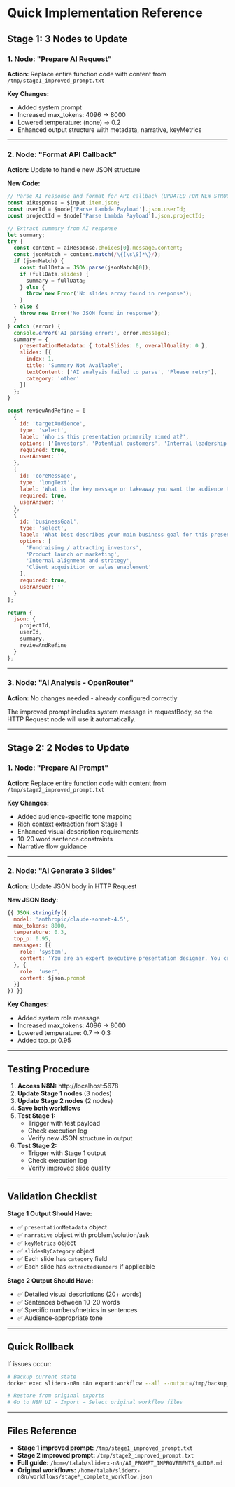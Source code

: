 # Quick Implementation Reference

## Stage 1: 3 Nodes to Update

### 1. Node: "Prepare AI Request"
**Action:** Replace entire function code with content from `/tmp/stage1_improved_prompt.txt`

**Key Changes:**
- Added system prompt
- Increased max_tokens: 4096 → 8000
- Lowered temperature: (none) → 0.2
- Enhanced output structure with metadata, narrative, keyMetrics

---

### 2. Node: "Format API Callback"
**Action:** Update to handle new JSON structure

**New Code:**
```javascript
// Parse AI response and format for API callback (UPDATED FOR NEW STRUCTURE)
const aiResponse = $input.item.json;
const userId = $node['Parse Lambda Payload'].json.userId;
const projectId = $node['Parse Lambda Payload'].json.projectId;

// Extract summary from AI response
let summary;
try {
  const content = aiResponse.choices[0].message.content;
  const jsonMatch = content.match(/\{[\s\S]*\}/);
  if (jsonMatch) {
    const fullData = JSON.parse(jsonMatch[0]);
    if (fullData.slides) {
      summary = fullData;
    } else {
      throw new Error('No slides array found in response');
    }
  } else {
    throw new Error('No JSON found in response');
  }
} catch (error) {
  console.error('AI parsing error:', error.message);
  summary = {
    presentationMetadata: { totalSlides: 0, overallQuality: 0 },
    slides: [{
      index: 1,
      title: 'Summary Not Available',
      textContent: ['AI analysis failed to parse', 'Please retry'],
      category: 'other'
    }]
  };
}

const reviewAndRefine = [
  {
    id: 'targetAudience',
    type: 'select',
    label: 'Who is this presentation primarily aimed at?',
    options: ['Investors', 'Potential customers', 'Internal leadership', 'Strategic partners'],
    required: true,
    userAnswer: ''
  },
  {
    id: 'coreMessage',
    type: 'longText',
    label: 'What is the key message or takeaway you want the audience to remember?',
    required: true,
    userAnswer: ''
  },
  {
    id: 'businessGoal',
    type: 'select',
    label: 'What best describes your main business goal for this presentation?',
    options: [
      'Fundraising / attracting investors',
      'Product launch or marketing',
      'Internal alignment and strategy',
      'Client acquisition or sales enablement'
    ],
    required: true,
    userAnswer: ''
  }
];

return {
  json: {
    projectId,
    userId,
    summary,
    reviewAndRefine
  }
};
```

---

### 3. Node: "AI Analysis - OpenRouter"
**Action:** No changes needed - already configured correctly

The improved prompt includes system message in requestBody, so the HTTP Request node will use it automatically.

---

## Stage 2: 2 Nodes to Update

### 1. Node: "Prepare AI Prompt"
**Action:** Replace entire function code with content from `/tmp/stage2_improved_prompt.txt`

**Key Changes:**
- Added audience-specific tone mapping
- Rich context extraction from Stage 1
- Enhanced visual description requirements
- 10-20 word sentence constraints
- Narrative flow guidance

---

### 2. Node: "AI Generate 3 Slides"
**Action:** Update JSON body in HTTP Request

**New JSON Body:**
```javascript
{{ JSON.stringify({
  model: 'anthropic/claude-sonnet-4.5',
  max_tokens: 8000,
  temperature: 0.3,
  top_p: 0.95,
  messages: [{
    role: 'system',
    content: 'You are an expert executive presentation designer. You create concise, impactful slide content that tells compelling stories. You always return valid JSON and follow instructions precisely.'
  }, {
    role: 'user',
    content: $json.prompt
  }]
}) }}
```

**Key Changes:**
- Added system role message
- Increased max_tokens: 4096 → 8000
- Lowered temperature: 0.7 → 0.3
- Added top_p: 0.95

---

## Testing Procedure

1. **Access N8N:** http://localhost:5678
2. **Update Stage 1 nodes** (3 nodes)
3. **Update Stage 2 nodes** (2 nodes)
4. **Save both workflows**
5. **Test Stage 1:**
   - Trigger with test payload
   - Check execution log
   - Verify new JSON structure in output
6. **Test Stage 2:**
   - Trigger with Stage 1 output
   - Check execution log
   - Verify improved slide quality

---

## Validation Checklist

**Stage 1 Output Should Have:**
- ✅ `presentationMetadata` object
- ✅ `narrative` object with problem/solution/ask
- ✅ `keyMetrics` object
- ✅ `slidesByCategory` object
- ✅ Each slide has `category` field
- ✅ Each slide has `extractedNumbers` if applicable

**Stage 2 Output Should Have:**
- ✅ Detailed visual descriptions (20+ words)
- ✅ Sentences between 10-20 words
- ✅ Specific numbers/metrics in sentences
- ✅ Audience-appropriate tone

---

## Quick Rollback

If issues occur:

```bash
# Backup current state
docker exec sliderx-n8n n8n export:workflow --all --output=/tmp/backup_$(date +%Y%m%d).json

# Restore from original exports
# Go to N8N UI → Import → Select original workflow files
```

---

## Files Reference

- **Stage 1 improved prompt:** `/tmp/stage1_improved_prompt.txt`
- **Stage 2 improved prompt:** `/tmp/stage2_improved_prompt.txt`
- **Full guide:** `/home/talab/sliderx-n8n/AI_PROMPT_IMPROVEMENTS_GUIDE.md`
- **Original workflows:** `/home/talab/sliderx-n8n/workflows/stage*_complete_workflow.json`
